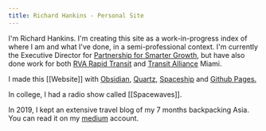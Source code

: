 ```yaml
---
title: Richard Hankins - Personal Site
---
```

I'm Richard Hankins. I'm creating this site as a work-in-progress index of where I am and what I've done, in a semi-professional context.  I'm currently the Executive Director for [Partnership for Smarter Growth](https://psgrichmond.org), but have also done work for both [RVA Rapid Transit](https://rvarapidtransit.org) and [Transit Alliance](https://transitalliance.miami) Miami.

I made this [[Website]] with [Obsidian](https://obsidian.md), [Quartz](https://quartz.jzhao.xyz/), [Spaceship](https://spaceship.com) and [Github Pages.](https://pages.github.com) 

In college, I had a radio show called [[Spacewaves]].

In 2019, I kept an extensive travel blog of my 7 months backpacking Asia.  You can read it on my [medium](https://richintransit.medium.com) account.  
